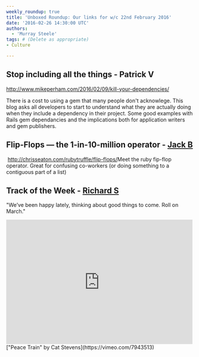 ```yaml
---
weekly_roundup: true
title: 'Unboxed Roundup: Our links for w/c 22nd February 2016'
date: '2016-02-26 14:30:00 UTC'
authors:
  - 'Murray Steele'
tags: # (Delete as appropriate)
- Culture

---
```


## Stop including all the things - Patrick V

http://www.mikeperham.com/2016/02/09/kill-your-dependencies/

There is a cost to using a gem that many people don't acknowlege. This blog asks all developers to start to understand what they are actually doing when they include a dependency in their project.  Some good examples with Rails gem dependancies and the implications both for application writers and gem publishers.

## Flip-Flops — the 1-in-10-million operator - [Jack B](/team#jack-bracewell)
​
http://chrisseaton.com/rubytruffle/flip-flops/
​
Meet the ruby fip-flop operator. Great for confusing co-workers (or doing something to a contiguous part of a list)

## Track of the Week - [Richard S](/team#richard-stobart)

"We’ve been happy lately, thinking about good things to come. Roll on March."

<iframe src="https://player.vimeo.com/video/7943513" width="500" height="333" frameborder="0" webkitallowfullscreen mozallowfullscreen allowfullscreen></iframe>
["Peace Train" by Cat Stevens](https://vimeo.com/7943513)
